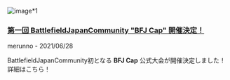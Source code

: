 ![image*1](https://media.discordapp.net/attachments/758263652683481118/858738460970057748/apps.17271.14474759442990181.2963530c-5009-4260-976b-b5f35b0963d5.jpg?width=1214&height=683)
### [第一回 BattlefieldJapanCommunity "BFJ Cap" 開催決定！](./event/bfjcap-1.md)
merunno - 2021/06/28

BattlefieldJapanCommunity初となる **BFJ Cap** 公式大会が開催決定しました！
詳細はこちら！